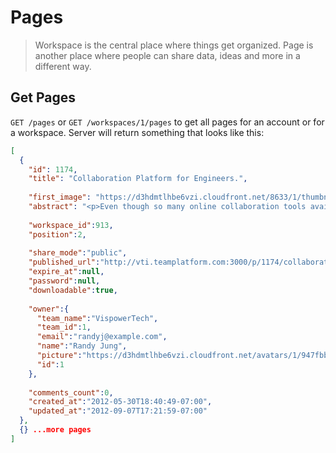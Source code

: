 Pages
===============

> Workspace is the central place where things get organized. Page is another place where people can share data, ideas and more in a different way.

Get Pages
----------

`GET /pages` or `GET /workspaces/1/pages` to get all pages for an account or for a workspace. Server will return something that looks like this:

```json
[
  {
    "id": 1174,
    "title": "Collaboration Platform for Engineers.",
    
    "first_image": "https://d3hdmtlhbe6vzi.cloudfront.net/8633/1/thumbnails/6vav5l_s.jpg",
    "abstract": "<p>Even though so many online collaboration tools available out there, ...</p>",
    
    "workspace_id":913,
    "position":2,
    
    "share_mode":"public",
    "published_url":"http://vti.teamplatform.com:3000/p/1174/collaboration-platform-for-engineers",
    "expire_at":null,
    "password":null,
    "downloadable":true,
    
    "owner":{
      "team_name":"VispowerTech",
      "team_id":1,
      "email":"randyj@example.com",
      "name":"Randy Jung",
      "picture":"https://d3hdmtlhbe6vzi.cloudfront.net/avatars/1/947fbb3731d5e7b765a3c594be4c47ed.png",
      "id":1
    },
    
    "comments_count":0,
    "created_at":"2012-05-30T18:40:49-07:00",
    "updated_at":"2012-09-07T17:21:59-07:00"
  },
  {} ...more pages
]
```